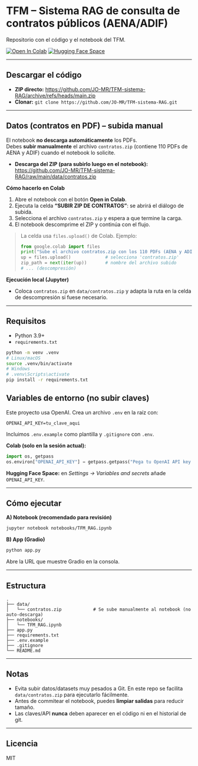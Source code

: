 # TFM – Sistema RAG de consulta de contratos públicos (AENA/ADIF)

Repositorio con el código y el notebook del TFM.

[![Open In Colab](https://colab.research.google.com/assets/colab-badge.svg)](https://colab.research.google.com/github/JO-MR/TFM-sistema-RAG/blob/main/notebooks/TFM_RAG.ipynb)
[![Hugging Face Space](https://img.shields.io/badge/%F0%9F%A4%97%20Space-Demo-blue)](https://huggingface.co/spaces/JonasDMR/tfm-consultor-contratos-publicos)

---

## **Descargar el código**
- **ZIP directo:** https://github.com/JO-MR/TFM-sistema-RAG/archive/refs/heads/main.zip  
- **Clonar:** `git clone https://github.com/JO-MR/TFM-sistema-RAG.git`

---

## **Datos (contratos en PDF) – subida manual**
El notebook **no descarga automáticamente** los PDFs.  
Debes **subir manualmente** el archivo `contratos.zip` (contiene 110 PDFs de AENA y ADIF) cuando el notebook lo solicite.

- **Descarga del ZIP (para subirlo luego en el notebook):**  
  https://github.com/JO-MR/TFM-sistema-RAG/raw/main/data/contratos.zip

**Cómo hacerlo en Colab**
1. Abre el notebook con el botón **Open in Colab**.  
2. Ejecuta la celda **“SUBIR ZIP DE CONTRATOS”**: se abrirá el diálogo de subida.  
3. Selecciona el archivo `contratos.zip` y espera a que termine la carga.  
4. El notebook descomprime el ZIP y continúa con el flujo.

> La celda usa `files.upload()` de Colab. Ejemplo:
> ```python
> from google.colab import files
> print("Sube el archivo contratos.zip con los 110 PDFs (AENA y ADIF)...")
> up = files.upload()             # selecciona 'contratos.zip'
> zip_path = next(iter(up))       # nombre del archivo subido
> # ... (descompresión)
> ```

**Ejecución local (Jupyter)**
- Coloca `contratos.zip` en `data/contratos.zip` y adapta la ruta en la celda de descompresión si fuese necesario.

---

## **Requisitos**
- Python 3.9+
- `requirements.txt`

```bash
python -m venv .venv
# Linux/macOS
source .venv/bin/activate
# Windows
# .venv\Scripts\activate
pip install -r requirements.txt
```

## **Variables de entorno (no subir claves)**
Este proyecto usa OpenAI. Crea un archivo `.env` en la raíz con:

```env
OPENAI_API_KEY=tu_clave_aqui
```

Incluimos `.env.example` como plantilla y `.gitignore` con `.env`.

**Colab (solo en la sesión actual):**
```python
import os, getpass
os.environ["OPENAI_API_KEY"] = getpass.getpass("Pega tu OpenAI API key: ")
```

**Hugging Face Space:** en *Settings → Variables and secrets* añade `OPENAI_API_KEY`.

---

## **Cómo ejecutar**
**A) Notebook (recomendado para revisión)**
```bash
jupyter notebook notebooks/TFM_RAG.ipynb
```

**B) App (Gradio)**
```bash
python app.py
```
Abre la URL que muestre Gradio en la consola.

---

## **Estructura**
```
.
├── data/
│   └── contratos.zip            # Se sube manualmente al notebook (no auto-descarga)
├── notebooks/
│   └── TFM_RAG.ipynb
├── app.py
├── requirements.txt
├── .env.example
├── .gitignore
└── README.md
```

---

## **Notas**
- Evita subir datos/datasets muy pesados a Git. En este repo se facilita `data/contratos.zip` para ejecutarlo fácilmente.
- Antes de commitear el notebook, puedes **limpiar salidas** para reducir tamaño.
- Las claves/API **nunca** deben aparecer en el código ni en el historial de git.

---

## **Licencia**
MIT
